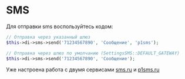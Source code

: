 # SMS
Для отправки sms воспользуйтесь кодом:
```php
// Отправка через указанный шлюз
$this->di->sms->send('71234567890', 'Сообщение', 'p1sms');

// Отправка через шлюз по умолчанию (SettingsSMS::DEFAULT_GATEWAY)
$this->di->sms->send('71234567890', 'Сообщение');
```

Уже настроена работа с двумя сервисами [sms.ru](http://sms.ru) и [p1sms.ru](http://p1sms.ru)